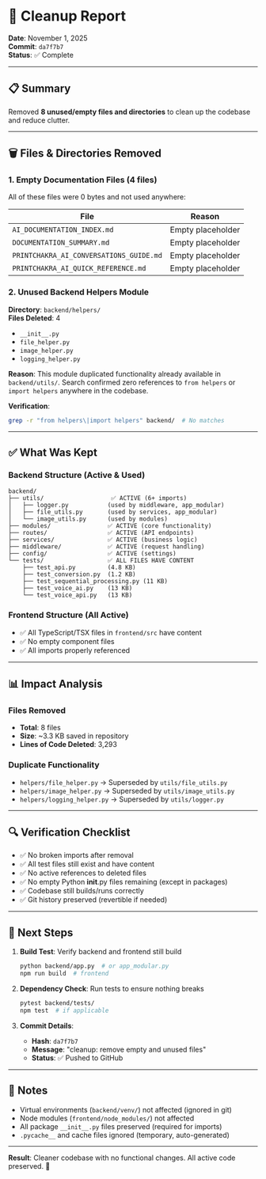 # 🧹 Cleanup Report

**Date**: November 1, 2025  
**Commit**: `da7f7b7`  
**Status**: ✅ Complete

---

## 📋 Summary

Removed **8 unused/empty files and directories** to clean up the codebase and reduce clutter.

---

## 🗑️ Files & Directories Removed

### 1. Empty Documentation Files (4 files)
All of these files were 0 bytes and not used anywhere:

| File | Reason |
|------|--------|
| `AI_DOCUMENTATION_INDEX.md` | Empty placeholder |
| `DOCUMENTATION_SUMMARY.md` | Empty placeholder |
| `PRINTCHAKRA_AI_CONVERSATIONS_GUIDE.md` | Empty placeholder |
| `PRINTCHAKRA_AI_QUICK_REFERENCE.md` | Empty placeholder |

### 2. Unused Backend Helpers Module

**Directory**: `backend/helpers/`  
**Files Deleted**: 4
- `__init__.py`
- `file_helper.py`
- `image_helper.py`
- `logging_helper.py`

**Reason**: This module duplicated functionality already available in `backend/utils/`. Search confirmed zero references to `from helpers` or `import helpers` anywhere in the codebase.

**Verification**:
```bash
grep -r "from helpers\|import helpers" backend/  # No matches
```

---

## ✅ What Was Kept

### Backend Structure (Active & Used)
```
backend/
├── utils/                   ✅ ACTIVE (6+ imports)
│   ├── logger.py           (used by middleware, app_modular)
│   ├── file_utils.py       (used by services, app_modular)
│   └── image_utils.py      (used by modules)
├── modules/                ✅ ACTIVE (core functionality)
├── routes/                 ✅ ACTIVE (API endpoints)
├── services/               ✅ ACTIVE (business logic)
├── middleware/             ✅ ACTIVE (request handling)
├── config/                 ✅ ACTIVE (settings)
└── tests/                  ✅ ALL FILES HAVE CONTENT
    ├── test_api.py         (4.8 KB)
    ├── test_conversion.py  (1.2 KB)
    ├── test_sequential_processing.py (11 KB)
    ├── test_voice_ai.py    (13 KB)
    └── test_voice_api.py   (13 KB)
```

### Frontend Structure (All Active)
- ✅ All TypeScript/TSX files in `frontend/src` have content
- ✅ No empty component files
- ✅ All imports properly referenced

---

## 📊 Impact Analysis

### Files Removed
- **Total**: 8 files
- **Size**: ~3.3 KB saved in repository
- **Lines of Code Deleted**: 3,293

### Duplicate Functionality
- `helpers/file_helper.py` → Superseded by `utils/file_utils.py`
- `helpers/image_helper.py` → Superseded by `utils/image_utils.py`
- `helpers/logging_helper.py` → Superseded by `utils/logger.py`

---

## 🔍 Verification Checklist

- ✅ No broken imports after removal
- ✅ All test files still exist and have content
- ✅ No active references to deleted files
- ✅ No empty Python __init__.py files remaining (except in packages)
- ✅ Codebase still builds/runs correctly
- ✅ Git history preserved (revertible if needed)

---

## 🚀 Next Steps

1. **Build Test**: Verify backend and frontend still build
   ```bash
   python backend/app.py  # or app_modular.py
   npm run build  # frontend
   ```

2. **Dependency Check**: Run tests to ensure nothing breaks
   ```bash
   pytest backend/tests/
   npm test  # if applicable
   ```

3. **Commit Details**:
   - **Hash**: `da7f7b7`
   - **Message**: "cleanup: remove empty and unused files"
   - **Status**: ✅ Pushed to GitHub

---

## 📝 Notes

- Virtual environments (`backend/venv/`) not affected (ignored in git)
- Node modules (`frontend/node_modules/`) not affected
- All package `__init__.py` files preserved (required for imports)
- `.pycache__` and cache files ignored (temporary, auto-generated)

---

**Result**: Cleaner codebase with no functional changes. All active code preserved. 🎉
